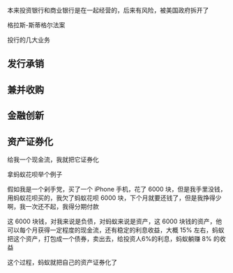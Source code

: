 
本来投资银行和商业银行是在一起经营的，后来有风险，被美国政府拆开了

格拉斯-斯蒂格尔法案

投行的几大业务

## 发行承销


## 兼并收购


## 金融创新


## 资产证券化

给我一个现金流，我就把它证券化

拿蚂蚁花呗举个例子

假如我是一个剁手党，买了一个 iPhone 手机，花了 6000 块，但是我手里没钱，用蚂蚁花呗买的，我欠了蚂蚁花呗 6000 块，下个月就要还钱了，但是我挣得少啊，我一次还不起，我得分期付款

这 6000 块钱，对我来说是负债，对蚂蚁来说是资产，这 6000 块钱的资产，他可以每个月获得一定程度的现金流，还有稳定的利息收益，大概 15% 左右，蚂蚁把这个资产，打包成一个债券，卖出去，给投资人6%的利息，蚂蚁躺赚 8% 的收益

这个过程，蚂蚁就把自己的资产证券化了
